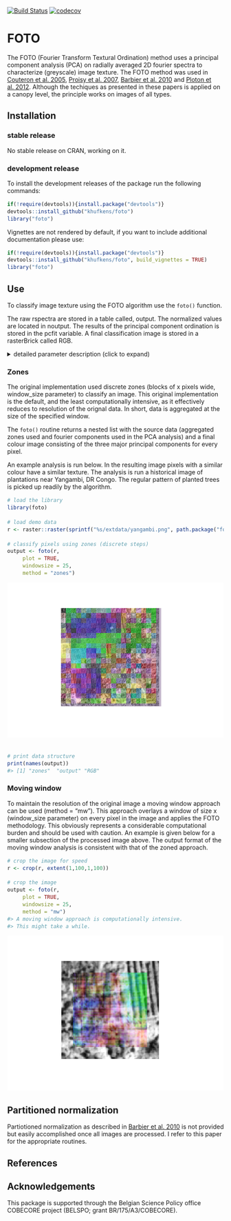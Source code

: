 
<!-- README.md is generated from README.Rmd. Please edit that file -->

[![Build
Status](https://travis-ci.org/khufkens/foto.svg)](https://travis-ci.org/khufkens/foto)
[![codecov](https://codecov.io/gh/khufkens/foto/branch/master/graph/badge.svg)](https://codecov.io/gh/khufkens/foto)

# FOTO

The FOTO (Fourier Transform Textural Ordination) method uses a principal
component analysis (PCA) on radially averaged 2D fourier spectra to
characterize (greyscale) image texture. The FOTO method was used in
[Couteron et
al. 2005](http://onlinelibrary.wiley.com/doi/10.1111/j.1365-2664.2005.01097.x/abstract;jsessionid=359DD0662C272A59AF94FAEF3F213156.f02t04),
[Proisy et
al. 2007](http://linkinghub.elsevier.com/retrieve/pii/S0034425707000430),
[Barbier et
al. 2010](http://doi.wiley.com/10.1111/j.1466-8238.2009.00493.x) and
[Ploton et
al. 2012](http://www.esajournals.org/doi/abs/10.1890/11-1606.1).
Although the techiques as presented in these papers is applied on a
canopy level, the principle works on images of all types.

## Installation

### stable release

No stable release on CRAN, working on it.

### development release

To install the development releases of the package run the following
commands:

``` r
if(!require(devtools)){install.package("devtools")}
devtools::install_github("khufkens/foto")
library("foto")
```

Vignettes are not rendered by default, if you want to include additional
documentation please use:

``` r
if(!require(devtools)){install.package("devtools")}
devtools::install_github("khufkens/foto", build_vignettes = TRUE)
library("foto")
```

## Use

To classify image texture using the FOTO algorithm use the `foto()`
function.

The raw rspectra are stored in a table called, output. The normalized
values are located in noutput. The results of the principal component
ordination is stored in the pcfit variable. A final classification image
is stored in a rasterBrick called RGB.

<details>

<summary>detailed parameter description (click to expand)</summary>

<p>

| Parameter    | Description                                  |
| ------------ | -------------------------------------------- |
| x            | a raster layer (stack or brick)              |
| window\_size | a window size in pixels                      |
| plot         | plot output (TRUE / FALSE)                   |
| normalize    | normalize the radial spectrum (TRUE / FALSE) |
| method       | “zones” or “mw” (i.e. moving window)         |

</p>

</details>

### Zones

The original implementation used discrete zones (blocks of x pixels
wide, window\_size parameter) to classify an image. This original
implementation is the default, and the least computationally intensive,
as it effectively reduces to resolution of the orignal data. In short,
data is aggregated at the size of the specified window.

The `foto()` routine returns a nested list with the source data
(aggregated zones used and fourier components used in the PCA analysis)
and a final colour image consisting of the three major principal
components for every pixel.

An example analysis is run below. In the resulting image pixels with a
similar colour have a similar texture. The analysis is run a historical
image of plantations near Yangambi, DR Congo. The regular pattern of
planted trees is picked up readily by the algorithm.

``` r
# load the library
library(foto)

# load demo data
r <- raster::raster(sprintf("%s/extdata/yangambi.png", path.package("foto")))

# classify pixels using zones (discrete steps)
output <- foto(r,
     plot = TRUE,
     windowsize = 25,
     method = "zones")
```

![](docs/figure_1-1.png)<!-- -->

``` r

# print data structure
print(names(output))
#> [1] "zones"  "output" "RGB"
```

### Moving window

To maintain the resolution of the original image a moving window
approach can be used (method = “mw”). This approach overlays a window of
size x (window\_size parameter) on every pixel in the image and applies
the FOTO methodology. This obviously represents a considerable
computational burden and should be used with caution. An example is
given below for a smaller subsection of the processed image above. The
output format of the moving window analysis is consistent with that of
the zoned approach.

``` r
# crop the image for speed
r <- crop(r, extent(1,100,1,100))

# crop the image
output <- foto(r,
     plot = TRUE,
     windowsize = 25,
     method = "mw")
#> A moving window approach is computationally intensive.
#> This might take a while.
```

![](docs/figure_2-1.png)<!-- -->

## Partitioned normalization

Partiotioned normalization as described in [Barbier et
al. 2010](http://doi.wiley.com/10.1111/j.1466-8238.2009.00493.x) is not
provided but easily accomplished once all images are processed. I refer
to this paper for the appropriate routines.

## References

## Acknowledgements

This package is supported through the Belgian Science Policy office
COBECORE project (BELSPO; grant BR/175/A3/COBECORE).
